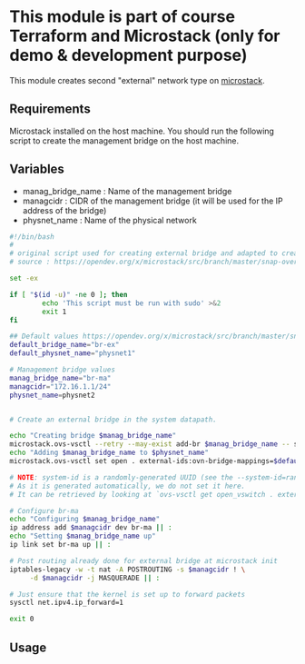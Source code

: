 # This module is part of course Terraform and Microstack (only for demo & development purpose)

This module creates second "external" network type on [microstack](https://snapcraft.io/microstack).

## Requirements

Microstack installed on the host machine.
You should run the following script to create the management bridge on the host machine.

## Variables

- manag_bridge_name : Name of the management bridge
- managcidr : CIDR of the management bridge (it will be used for the IP address of the bridge)
- physnet_name : Name of the physical network



```bash
#!/bin/bash
#
# original script used for creating external bridge and adapted to create a management bridge 
# source : https://opendev.org/x/microstack/src/branch/master/snap-overlay/bin/setup-br-ex

set -ex

if [ "$(id -u)" -ne 0 ]; then
        echo 'This script must be run with sudo' >&2
        exit 1
fi

## Default values https://opendev.org/x/microstack/src/branch/master/snap-overlay/bin/set-default-config.py
default_bridge_name="br-ex"
default_physnet_name="physnet1"

# Management bridge values
manag_bridge_name="br-ma"
managcidr="172.16.1.1/24"
physnet_name=physnet2


# Create an external bridge in the system datapath.

echo "Creating bridge $manag_bridge_name"
microstack.ovs-vsctl --retry --may-exist add-br $manag_bridge_name -- set bridge $manag_bridge_name datapath_type=system protocols=OpenFlow13,OpenFlow15
echo "Adding $manag_bridge_name to $physnet_name"
microstack.ovs-vsctl set open . external-ids:ovn-bridge-mappings=$default_physnet_name:$default_bridge_name,$physnet_name:$manag_bridge_name

# NOTE: system-id is a randomly-generated UUID (see the --system-id=random option for ovs-ctl)
# As it is generated automatically, we do not set it here.
# It can be retrieved by looking at `ovs-vsctl get open_vswitch . external-ids`.

# Configure br-ma
echo "Configuring $manag_bridge_name"
ip address add $managcidr dev br-ma || :
echo "Setting $manag_bridge_name up"
ip link set br-ma up || :

# Post routing already done for external bridge at microstack init
iptables-legacy -w -t nat -A POSTROUTING -s $managcidr ! \
     -d $managcidr -j MASQUERADE || :

# Just ensure that the kernel is set up to forward packets
sysctl net.ipv4.ip_forward=1

exit 0
```


## Usage

```terraform

